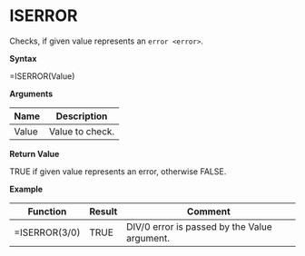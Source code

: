 # ISERROR

Checks, if given value represents an `error <error>`.

**Syntax**

=ISERROR(Value)

**Arguments**

| Name  | Description     |
|-------|-----------------|
| Value | Value to check. |

**Return Value**

TRUE if given value represents an error, otherwise FALSE.

**Example**

| Function      | Result | Comment                                      |
|---------------|--------|----------------------------------------------|
| =ISERROR(3/0) | TRUE   | DIV/0 error is passed by the Value argument. |
